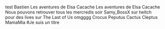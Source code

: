 test
Bastien
Les aventures de Elsa Cacache
Les aventures de Elsa Cacache
Nous pouvons retrouver tous les mercredis soir Samy_BossX sur twitch pour des lives sur The Last of Us omgggg
Crocus
Peputus
Cactus
Cleptus
MamaMia
#Je suis un titre
